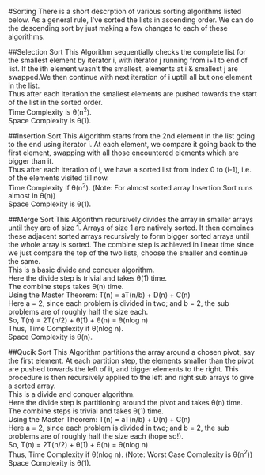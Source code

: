 #Sorting
There is a short descrption of various sorting algorithms listed below. As a general rule, I've sorted the lists in ascending order. We can do the descending sort by just making a few changes to each of these algorithms.

##Selection Sort
This Algorithm sequentially checks the complete list for the smallest element by iterator i, with iterator j running from i+1 to end of list. If the ith element wasn't the smallest, elements at i & smallest j are swapped.We then continue with next iteration of i uptill all but one element in the list.<br>
Thus after each iteration the smallest elements are pushed towards the start of the list in the sorted order.<br>
Time Complexity is &theta;(n<sup>2</sup>).<br>
Space Complexity is &theta;(1).

##Insertion Sort
This Algorithm starts from the 2nd element in the list going to the end using iterator i. At each element, we compare it going back to the first element, swapping with all those encountered elements which are bigger than it.<br>
Thus after each iteration of i, we have a sorted list from index 0 to (i-1), i.e. of the elements visited till now.<br>
Time Complexity if &theta;(n<sup>2</sup>). (Note: For almost sorted array Insertion Sort runs almost in &theta;(n))<br>
Space Complexity is &theta;(1).

##Merge Sort
This Algorithm recursively divides the array in smaller arrays until they are of size 1. Arrays of size 1 are natively sorted. It then combines these adjacent sorted arrays recursively to form bigger sorted arrays until the whole array is sorted. The combine step is achieved in linear time since we just compare the top of the two lists, choose the smaller and continue the same.<br>
This is a basic divide and conquer algorithm.<br>
Here the divide step is trivial and takes &theta;(1) time.<br>
The combine steps takes &theta;(n) time.<br>
Using the Master Theorem: T(n) = aT(n/b) + D(n) + C(n)<br>
Here a = 2, since each problem is divided in two; and b = 2, the sub problems are of roughly half the size each.<br>
So, T(n) = 2T(n/2) + &theta;(1) + &theta;(n) = &theta;(nlog n)<br>
Thus, Time Complexity if &theta;(nlog n).<br>
Space Complexity is &theta;(n).

##Qucik Sort
This Algorithm partitions the array around a chosen pivot, say the first element. At each partition step, the elements smaller than the pivot are pushed towards the left of it, and bigger elements to the right. This procedure is then recursively applied to the left and right sub arrays to give a sorted array.<br>
This is a divide and conquer algorithm.<br>
Here the divide step is partitioning around the pivot and takes &theta;(n) time.<br>
The combine steps is trivial and takes &theta;(1) time.<br>
Using the Master Theorem: T(n) = aT(n/b) + D(n) + C(n)<br>
Here a = 2, since each problem is divided in two; and b = 2, the sub problems are of roughly half the size each (hope so!).<br>
So, T(n) = 2T(n/2) + &theta;(1) + &theta;(n) = &theta;(nlog n)<br>
Thus, Time Complexity if &theta;(nlog n). (Note: Worst Case Complexity is &theta;(n<sup>2</sup>))<br>
Space Complexity is &theta;(1).